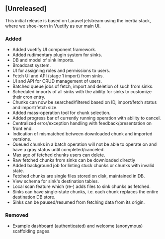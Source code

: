## [Unreleased]

This initial release is based on Laravel jetstream using the inertia
stack, where we shoe-horn in Vuetify as our main UI.

### Added
- Added vuetify UI component framework.
- Added rudimentary plugin system for sinks.
- DB and model of sink imports.
- Broadcast system.
- UI for assigning roles and permissions to users.
- Fetch UI and API (stage 1 import) from sinks.
- UI and API for CRUD management of users.
- Batched queue jobs of fetch, import and deletion of such from sinks.
- Scheduled imports of all sinks with the ability for sinks to
  customize their cron entry.
- Chunks can now be searched/filtered based on ID, import/fetch status
  and import/fetch size.
- Added mass-operation tool for chunk selection.
- Added progress bar of currently running operation with ability to
  cancel.
- Centralized error/exception handling with feedback/presentation on
  front end.
- Indication of mismatched between downloaded chunk and imported versions.
- Queued chunks in a batch operation will not be able to operate on
  and have a gray status until completed/canceled.
- Max age of fetched chunks users can delete.
- Raw fetched chunks from sinks can be downloaded directly
- Added background job for linting stuck chunks or chunks with invalid
  state.
- Fetched chunks are single files stored on disk, maintained in DB.
- View schema for sink's destination tables.
- Local scan feature which (re-) adds files to sink chunks as fetched.
- Sinks can have single-state chunks, i.e. each chunk replaces the
  entire destination DB store.
- Sinks can be paused/resumed from fetching data from its origin.

### Removed
- Example dashboard (authenticated) and welcome (anonymous) scaffolding pages.
